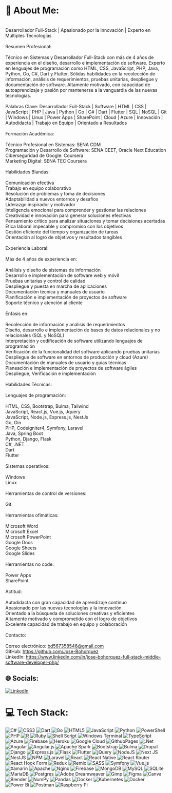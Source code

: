 # 💫 About Me:
<br>Desarrollador Full-Stack | Apasionado por la Innovación | Experto en Múltiples Tecnologías<br><br>Resumen Profesional:<br><br>Técnico en Sistemas y Desarrollador Full-Stack con más de 4 años de experiencia en el diseño, desarrollo e implementación de software. Experto en lenguajes de programación como HTML, CSS, JavaScript, PHP, Java, Python, Go, C#, Dart y Flutter. Sólidas habilidades en la recolección de información, análisis de requerimientos, pruebas unitarias, despliegue y documentación de software. Altamente motivado, con capacidad de autoaprendizaje y pasión por mantenerse a la vanguardia de las nuevas tecnologías.<br><br>Palabras Clave: Desarrollador Full-Stack | Software | HTML | CSS | JavaScript | PHP | Java | Python | Go | C# | Dart | Flutter | SQL | NoSQL | Git | Windows | Linux | Power Apps | SharePoint | Cloud | Azure | Innovación | Autodidacta | Trabajo en Equipo | Orientado a Resultados<br><br>Formación Académica:<br><br>    Técnico Profesional en Sistemas: SENA CDM<br>    Programación y Desarrollo de Software: SENA CEET, Oracle Next Education<br>    Ciberseguridad de Google: Coursera<br>    Marketing Digital: SENA TEC Coursera<br><br>Habilidades Blandas:<br><br>    Comunicación efectiva<br>    Trabajo en equipo colaborativo<br>    Resolución de problemas y toma de decisiones<br>    Adaptabilidad a nuevos entornos y desafíos<br>    Liderazgo inspirador y motivador<br>    Inteligencia emocional para comprender y gestionar las relaciones<br>    Creatividad e innovación para generar soluciones efectivas<br>    Pensamiento crítico para analizar situaciones y tomar decisiones acertadas<br>    Ética laboral impecable y compromiso con los objetivos<br>    Gestión eficiente del tiempo y organización de tareas<br>    Orientación al logro de objetivos y resultados tangibles<br><br>Experiencia Laboral:<br><br>Más de 4 años de experiencia en:<br><br>    Análisis y diseño de sistemas de información<br>    Desarrollo e implementación de software web y móvil<br>    Pruebas unitarias y control de calidad<br>    Despliegue y puesta en marcha de aplicaciones<br>    Documentación técnica y manuales de usuario<br>    Planificación e implementación de proyectos de software<br>    Soporte técnico y atención al cliente<br><br>Énfasis en:<br><br>    Recolección de información y análisis de requerimientos<br>    Diseño, desarrollo e implementación de bases de datos relacionales y no relacionales (SQL y NoSQL)<br>    Interpretación y codificación de software utilizando lenguajes de programación<br>    Verificación de la funcionalidad del software aplicando pruebas unitarias<br>    Despliegue de software en entornos de producción y cloud (Azure)<br>    Documentación de manuales de usuario y guías técnicas<br>    Planeación e implementación de proyectos de software ágiles<br>    Despliegue, Verificación e implementación<br><br>Habilidades Técnicas:<br><br>Lenguajes de programación:<br><br>    HTML, CSS, Bootstrap, Bulma, Tailwind<br>    JavaScript, React.js, Vue.js, Jquery<br>    JavaScript, Node.js, Express.js, NestJs<br>    Go, Gin<br>    PHP, Codeigniter4, Symfony, Laravel<br>    Java, Spring Boot<br>    Python, Django, Flask<br>    C#, .NET<br>    Dart<br>    Flutter<br><br>Sistemas operativos:<br><br>    Windows<br>    Linux<br><br>Herramientas de control de versiones:<br><br>    Git<br><br>Herramientas ofimáticas:<br><br>    Microsoft Word<br>    Microsoft Excel<br>    Microsoft PowerPoint<br>    Google Docs<br>    Google Sheets<br>    Google Slides<br><br>Herramientas no code:<br><br>    Power Apps<br>    SharePoint<br><br>Actitud:<br><br>    Autodidacta con gran capacidad de aprendizaje continuo<br>    Apasionado por las nuevas tecnologías y la innovación<br>    Orientado a la búsqueda de soluciones creativas y eficientes<br>    Altamente motivado y comprometido con el logro de objetivos<br>    Excelente capacidad de trabajo en equipo y colaboración<br><br>Contacto:<br><br>    Correo electrónico: bd567358546@gmail.com<br>    GitHub: https://github.com/Jose-Bohorquez<br>    LinkedIn: https://www.linkedin.com/in/jose-bohorquez-full-stack-middle-software-developer-php/


## 🌐 Socials:
[![LinkedIn](https://img.shields.io/badge/LinkedIn-%230077B5.svg?logo=linkedin&logoColor=white)](https://linkedin.com/in/https://www.linkedin.com/in/jose-bohorquez-full-stack-middle-software-developer-php/) 

# 💻 Tech Stack:
![C#](https://img.shields.io/badge/c%23-%23239120.svg?style=for-the-badge&logo=csharp&logoColor=white) ![CSS3](https://img.shields.io/badge/css3-%231572B6.svg?style=for-the-badge&logo=css3&logoColor=white) ![Dart](https://img.shields.io/badge/dart-%230175C2.svg?style=for-the-badge&logo=dart&logoColor=white) ![Go](https://img.shields.io/badge/go-%2300ADD8.svg?style=for-the-badge&logo=go&logoColor=white) ![HTML5](https://img.shields.io/badge/html5-%23E34F26.svg?style=for-the-badge&logo=html5&logoColor=white) ![JavaScript](https://img.shields.io/badge/javascript-%23323330.svg?style=for-the-badge&logo=javascript&logoColor=%23F7DF1E) ![Python](https://img.shields.io/badge/python-3670A0?style=for-the-badge&logo=python&logoColor=ffdd54) ![PowerShell](https://img.shields.io/badge/PowerShell-%235391FE.svg?style=for-the-badge&logo=powershell&logoColor=white) ![PHP](https://img.shields.io/badge/php-%23777BB4.svg?style=for-the-badge&logo=php&logoColor=white) ![R](https://img.shields.io/badge/r-%23276DC3.svg?style=for-the-badge&logo=r&logoColor=white) ![Ruby](https://img.shields.io/badge/ruby-%23CC342D.svg?style=for-the-badge&logo=ruby&logoColor=white) ![Shell Script](https://img.shields.io/badge/shell_script-%23121011.svg?style=for-the-badge&logo=gnu-bash&logoColor=white) ![Windows Terminal](https://img.shields.io/badge/Windows%20Terminal-%234D4D4D.svg?style=for-the-badge&logo=windows-terminal&logoColor=white) ![TypeScript](https://img.shields.io/badge/typescript-%23007ACC.svg?style=for-the-badge&logo=typescript&logoColor=white) ![Azure](https://img.shields.io/badge/azure-%230072C6.svg?style=for-the-badge&logo=microsoftazure&logoColor=white) ![Firebase](https://img.shields.io/badge/firebase-%23039BE5.svg?style=for-the-badge&logo=firebase) ![Heroku](https://img.shields.io/badge/heroku-%23430098.svg?style=for-the-badge&logo=heroku&logoColor=white) ![Google Cloud](https://img.shields.io/badge/GoogleCloud-%234285F4.svg?style=for-the-badge&logo=google-cloud&logoColor=white) ![GithubPages](https://img.shields.io/badge/github%20pages-121013?style=for-the-badge&logo=github&logoColor=white) ![.Net](https://img.shields.io/badge/.NET-5C2D91?style=for-the-badge&logo=.net&logoColor=white) ![Angular](https://img.shields.io/badge/angular-%23DD0031.svg?style=for-the-badge&logo=angular&logoColor=white) ![Angular.js](https://img.shields.io/badge/angular.js-%23E23237.svg?style=for-the-badge&logo=angularjs&logoColor=white) ![Apache Spark](https://img.shields.io/badge/Apache%20Spark-FDEE21?style=for-the-badge&logo=apachespark&logoColor=black) ![Bootstrap](https://img.shields.io/badge/bootstrap-%238511FA.svg?style=for-the-badge&logo=bootstrap&logoColor=white) ![Bulma](https://img.shields.io/badge/bulma-00D0B1?style=for-the-badge&logo=bulma&logoColor=white) ![Drupal](https://img.shields.io/badge/drupal-%230678BE.svg?style=for-the-badge&logo=drupal&logoColor=white) ![Django](https://img.shields.io/badge/django-%23092E20.svg?style=for-the-badge&logo=django&logoColor=white) ![Express.js](https://img.shields.io/badge/express.js-%23404d59.svg?style=for-the-badge&logo=express&logoColor=%2361DAFB) ![Flask](https://img.shields.io/badge/flask-%23000.svg?style=for-the-badge&logo=flask&logoColor=white) ![Flutter](https://img.shields.io/badge/Flutter-%2302569B.svg?style=for-the-badge&logo=Flutter&logoColor=white) ![jQuery](https://img.shields.io/badge/jquery-%230769AD.svg?style=for-the-badge&logo=jquery&logoColor=white) ![NodeJS](https://img.shields.io/badge/node.js-6DA55F?style=for-the-badge&logo=node.js&logoColor=white) ![Next JS](https://img.shields.io/badge/Next-black?style=for-the-badge&logo=next.js&logoColor=white) ![NestJS](https://img.shields.io/badge/nestjs-%23E0234E.svg?style=for-the-badge&logo=nestjs&logoColor=white) ![NPM](https://img.shields.io/badge/NPM-%23CB3837.svg?style=for-the-badge&logo=npm&logoColor=white) ![Laravel](https://img.shields.io/badge/laravel-%23FF2D20.svg?style=for-the-badge&logo=laravel&logoColor=white) ![React](https://img.shields.io/badge/react-%2320232a.svg?style=for-the-badge&logo=react&logoColor=%2361DAFB) ![React Native](https://img.shields.io/badge/react_native-%2320232a.svg?style=for-the-badge&logo=react&logoColor=%2361DAFB) ![React Router](https://img.shields.io/badge/React_Router-CA4245?style=for-the-badge&logo=react-router&logoColor=white) ![React Hook Form](https://img.shields.io/badge/React%20Hook%20Form-%23EC5990.svg?style=for-the-badge&logo=reacthookform&logoColor=white) ![Redux](https://img.shields.io/badge/redux-%23593d88.svg?style=for-the-badge&logo=redux&logoColor=white) ![Remix](https://img.shields.io/badge/remix-%23000.svg?style=for-the-badge&logo=remix&logoColor=white) ![SASS](https://img.shields.io/badge/SASS-hotpink.svg?style=for-the-badge&logo=SASS&logoColor=white) ![Symfony](https://img.shields.io/badge/symfony-%23000000.svg?style=for-the-badge&logo=symfony&logoColor=white) ![Vue.js](https://img.shields.io/badge/vue.js-%2335495e.svg?style=for-the-badge&logo=vuedotjs&logoColor=%234FC08D) ![Xamarin](https://img.shields.io/badge/Xamarin-3199DC?style=for-the-badge&logo=xamarin&logoColor=white) ![Apache](https://img.shields.io/badge/apache-%23D42029.svg?style=for-the-badge&logo=apache&logoColor=white) ![Nginx](https://img.shields.io/badge/nginx-%23009639.svg?style=for-the-badge&logo=nginx&logoColor=white) ![Firebase](https://img.shields.io/badge/Firebase-039BE5?style=for-the-badge&logo=Firebase&logoColor=white) ![MongoDB](https://img.shields.io/badge/MongoDB-%234ea94b.svg?style=for-the-badge&logo=mongodb&logoColor=white) ![MySQL](https://img.shields.io/badge/mysql-%2300000f.svg?style=for-the-badge&logo=mysql&logoColor=white) ![SQLite](https://img.shields.io/badge/sqlite-%2307405e.svg?style=for-the-badge&logo=sqlite&logoColor=white) ![MariaDB](https://img.shields.io/badge/MariaDB-003545?style=for-the-badge&logo=mariadb&logoColor=white) ![Postgres](https://img.shields.io/badge/postgres-%23316192.svg?style=for-the-badge&logo=postgresql&logoColor=white) ![Adobe Dreamweaver](https://img.shields.io/badge/Adobe%20Dreamweaver-FF61F6.svg?style=for-the-badge&logo=Adobe%20Dreamweaver&logoColor=white) ![Gimp](https://img.shields.io/badge/Gimp-657D8B?style=for-the-badge&logo=gimp&logoColor=FFFFFF) ![Figma](https://img.shields.io/badge/figma-%23F24E1E.svg?style=for-the-badge&logo=figma&logoColor=white) ![Canva](https://img.shields.io/badge/Canva-%2300C4CC.svg?style=for-the-badge&logo=Canva&logoColor=white) ![Blender](https://img.shields.io/badge/blender-%23F5792A.svg?style=for-the-badge&logo=blender&logoColor=white) ![NumPy](https://img.shields.io/badge/numpy-%23013243.svg?style=for-the-badge&logo=numpy&logoColor=white) ![Pandas](https://img.shields.io/badge/pandas-%23150458.svg?style=for-the-badge&logo=pandas&logoColor=white) ![Docker](https://img.shields.io/badge/docker-%230db7ed.svg?style=for-the-badge&logo=docker&logoColor=white) ![Kubernetes](https://img.shields.io/badge/kubernetes-%23326ce5.svg?style=for-the-badge&logo=kubernetes&logoColor=white) ![Docker](https://img.shields.io/badge/docker-%230db7ed.svg?style=for-the-badge&logo=docker&logoColor=white) ![Power Bi](https://img.shields.io/badge/power_bi-F2C811?style=for-the-badge&logo=powerbi&logoColor=black) ![Postman](https://img.shields.io/badge/Postman-FF6C37?style=for-the-badge&logo=postman&logoColor=white) ![Raspberry Pi](https://img.shields.io/badge/-RaspberryPi-C51A4A?style=for-the-badge&logo=Raspberry-Pi)



<!-- Proudly created with GPRM ( https://gprm.itsvg.in ) -->
